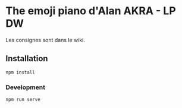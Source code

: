 # The emoji piano d'Alan AKRA - LP DW

Les consignes sont dans le wiki.


## Installation
```
npm install
```

### Development
```
npm run serve
```
